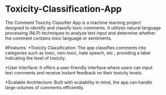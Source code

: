 # Toxicity-Classification-App

The Comment Toxicity Classifier App is a machine learning project designed to identify and classify toxic comments. It utilizes natural language processing (NLP) techniques to analyze text input and determine whether the comment contains toxic language or sentiments.

#Features:
*Toxicity Classification: The app classifies comments into categories such as toxic, non-toxic, hate speech, etc., providing a label indicating the level of toxicity.

*User Interface:
It offers a user-friendly interface where users can input text comments and receive instant feedback on their toxicity levels.

*Scalable Architecture:
Built with scalability in mind, the app can handle large volumes of comments efficiently.
